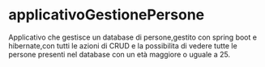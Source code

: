 # applicativoGestionePersone

Applicativo che gestisce un database di persone,gestito con spring boot e hibernate,con tutti le azioni di CRUD e la possibilita di vedere
tutte le persone presenti nel database con un età maggiore o uguale a 25.
